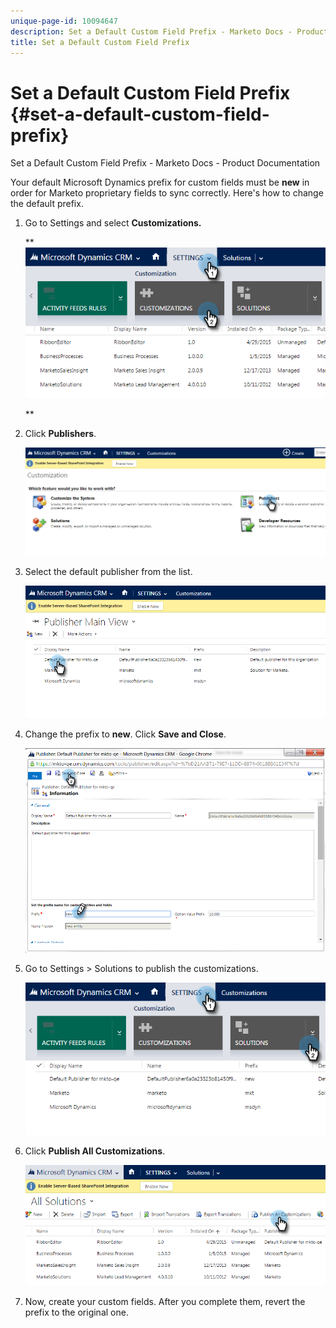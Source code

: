 ```yaml
---
unique-page-id: 10094647
description: Set a Default Custom Field Prefix - Marketo Docs - Product Documentation
title: Set a Default Custom Field Prefix
---
```


# Set a Default Custom Field Prefix {#set-a-default-custom-field-prefix}

Set a Default Custom Field Prefix - Marketo Docs - Product Documentation

Your default Microsoft Dynamics prefix for custom fields must be **new** in order for Marketo proprietary fields to sync correctly. Here's how to change the default prefix.

1. Go to Settings and select **Customizations.**

   ** ![](assets/image2015-10-9-11-3a18-3a8.png)

   **

1. Click **Publishers**.

   ![](assets/image2015-10-9-11-3a19-3a39.png)

1. Select the default publisher from the list.

   ![](assets/image2015-10-9-11-3a2-3a45.png)

1. Change the prefix to **new**. Click **Save and Close**.

   ![](assets/image2015-10-9-11-3a9-3a17.png)

1. Go to Settings > Solutions to publish the customizations.

   ![](assets/image2015-10-9-11-3a12-3a43.png)

1. Click **Publish All Customizations**.

   ![](assets/image2015-10-9-11-3a14-3a42.png)

1. Now, create your custom fields. After you complete them, revert the prefix to the original one.

